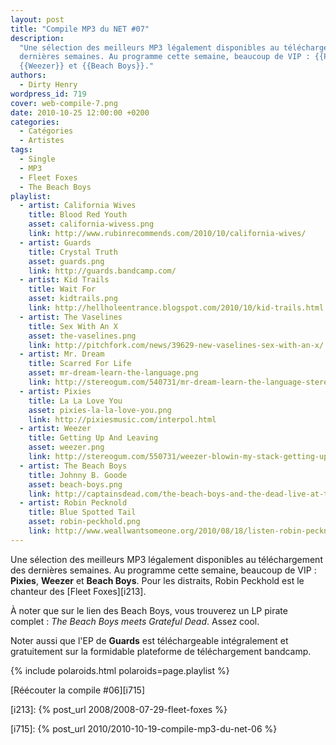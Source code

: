 ```yaml
---
layout: post
title: "Compile MP3 du NET #07"
description:
  "Une sélection des meilleurs MP3 légalement disponibles au téléchargement des
  dernières semaines. Au programme cette semaine, beaucoup de VIP : {{Pixies}},
  {{Weezer}} et {{Beach Boys}}."
authors:
  - Dirty Henry
wordpress_id: 719
cover: web-compile-7.png
date: 2010-10-25 12:00:00 +0200
categories:
  - Catégories
  - Artistes
tags:
  - Single
  - MP3
  - Fleet Foxes
  - The Beach Boys
playlist:
  - artist: California Wives
    title: Blood Red Youth
    asset: california-wivess.png
    link: http://www.rubinrecommends.com/2010/10/california-wives/
  - artist: Guards
    title: Crystal Truth
    asset: guards.png
    link: http://guards.bandcamp.com/
  - artist: Kid Trails
    title: Wait For
    asset: kidtrails.png
    link: http://hellholeentrance.blogspot.com/2010/10/kid-trails.html
  - artist: The Vaselines
    title: Sex With An X
    asset: the-vaselines.png
    link: http://pitchfork.com/news/39629-new-vaselines-sex-with-an-x/
  - artist: Mr. Dream
    title: Scarred For Life
    asset: mr-dream-learn-the-language.png
    link: http://stereogum.com/540731/mr-dream-learn-the-language-stereogum-premiere/mp3s/
  - artist: Pixies
    title: La La Love You
    asset: pixies-la-la-love-you.png
    link: http://pixiesmusic.com/interpol.html
  - artist: Weezer
    title: Getting Up And Leaving
    asset: weezer.png
    link: http://stereogum.com/550731/weezer-blowin-my-stack-getting-up-and-leaving/mp3s/
  - artist: The Beach Boys
    title: Johnny B. Goode
    asset: beach-boys.png
    link: http://captainsdead.com/the-beach-boys-and-the-dead-live-at-the-fillmore-east-4.27.71.html
  - artist: Robin Pecknold
    title: Blue Spotted Tail
    asset: robin-peckhold.png
    link: http://www.weallwantsomeone.org/2010/08/18/listen-robin-pecknold-live-bootlegs/
---
```


Une sélection des meilleurs MP3 légalement disponibles au téléchargement des
dernières semaines. Au programme cette semaine, beaucoup de VIP : **Pixies**,
**Weezer** et **Beach Boys**. Pour les distraits, Robin Peckhold est le chanteur
des [Fleet Foxes][i213].

À noter que sur le lien des Beach Boys, vous trouverez un LP pirate complet :
_The Beach Boys meets Grateful Dead_. Assez cool.

Noter aussi que l'EP de **Guards** est téléchargeable intégralement et
gratuitement sur la formidable plateforme de téléchargement bandcamp.

{% include polaroids.html polaroids=page.playlist %}

[Réécouter la compile #06][i715]

[i213]: {% post_url 2008/2008-07-29-fleet-foxes %}

[i715]: {% post_url 2010/2010-10-19-compile-mp3-du-net-06 %}
